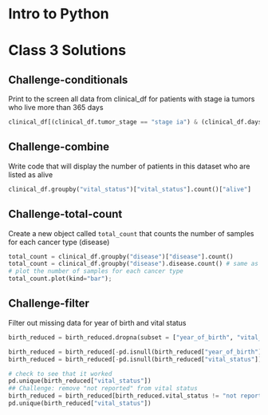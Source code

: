 # Intro to Python
# Class 3 Solutions

## Challenge-conditionals

Print to the screen all data from clinical_df for patients with stage ia tumors who live more than 365 days

```python
clinical_df[(clinical_df.tumor_stage == "stage ia") & (clinical_df.days_to_death > 365)]
```

## Challenge-combine

Write code that will display the number of patients in this dataset who are listed as alive

```python
clinical_df.groupby("vital_status")["vital_status"].count()["alive"]
```

## Challenge-total-count

Create a new object called `total_count` that counts the number of samples for each cancer type (disease)

```python
total_count = clinical_df.groupby("disease")["disease"].count()
total_count = clinical_df.groupby("disease").disease.count() # same as above
# plot the number of samples for each cancer type
total_count.plot(kind="bar");
```

## Challenge-filter

Filter out missing data for year of birth and vital status

```python
birth_reduced = birth_reduced.dropna(subset = ["year_of_birth", "vital_status"])

birth_reduced = birth_reduced[-pd.isnull(birth_reduced["year_of_birth"])]
birth_reduced = birth_reduced[-pd.isnull(birth_reduced["vital_status"])]

# check to see that it worked
pd.unique(birth_reduced["vital_status"])
## Challenge: remove "not reported" from vital status
birth_reduced = birth_reduced[birth_reduced.vital_status != "not reported"]
pd.unique(birth_reduced["vital_status"])
```
